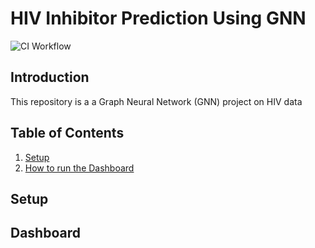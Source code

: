 # HIV Inhibitor Prediction Using GNN

![CI Workflow](https://github.com/fmc-data-solutions/ds_utils/actions/workflows/ci.yml/badge.svg?event=push)

## Introduction

This repository is a a Graph Neural Network (GNN) project on HIV data

## Table of Contents

1. [Setup](#setup)
2. [How to run the Dashboard](#dashboard)

## Setup

## Dashboard
